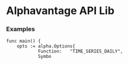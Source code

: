# Alphavantage API Lib

### Examples

```
func main() {
	opts := alpha.Options{
			Function:   "TIME_SERIES_DAILY",
			Symbo